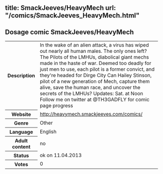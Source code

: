 title: SmackJeeves/HeavyMech
url: "/comics/SmackJeeves_HeavyMech.html"
---
Dosage comic SmackJeeves/HeavyMech
-----------------------------------------

<table class="comicinfo">
<tr>
<th>Description</th><td>In the wake of an alien attack, a virus has wiped out nearly all human males. The only ones left? The Pilots of the LMHUs, diabolical giant mechs made in the haste of war. Deemed too deadly for just men to use, each pilot is a former convict, and they're headed for Dirge City Can Hailey Stinson, pilot of a new generation of Mech, capture them alive, save the human race, and uncover the secrets of the LMHUs? Updates: Sat. at Noon Follow me on twitter at @TH3GADFLY for comic page progress</td>
</tr>
<tr>
<th>Website</th><td><a href="http://heavymech.smackjeeves.com/comics/">http://heavymech.smackjeeves.com/comics/</a></td>
</tr>
<tr>
<th>Genre</th><td>Other</td>
</tr>
<tr>
<th>Language</th><td>English</td>
</tr>
<tr>
<th>Adult content</th><td>no</td>
</tr>
<tr>
<th>Status</th><td>ok on 11.04.2013</td>
</tr>
<tr>
<th>Votes</th><td>0</div></td>
</tr>
</table>
